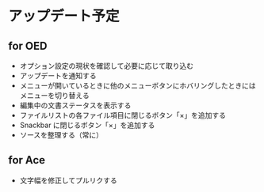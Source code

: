 # アップデート予定

## for OED
* オプション設定の現状を確認して必要に応じて取り込む
* アップデートを通知する
* メニューが開いているときに他のメニューボタンにホバリングしたときにはメニューを切り替える
* 編集中の文書ステータスを表示する
* ファイルリストの各ファイル項目に閉じるボタン「×」を追加する
* Snackbar に閉じるボタン「×」を追加する
* ソースを整理する（常に）

## for Ace
* 文字幅を修正してプルリクする
